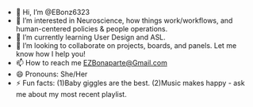- 👋 Hi, I’m @EBonz6323
- 👀 I’m interested in Neuroscience, how things work/workflows, and human-centered policies & people operations. 
- 🌱 I’m currently learning User Design and ASL.
- 💞️ I’m looking to collaborate on projects, boards, and panels. Let me know how I help you!
- 📫 How to reach me EZBonaparte@Gmail.com
- 😄 Pronouns: She/Her
- ⚡ Fun facts: (1)Baby giggles are the best. (2)Music makes happy - ask me about my most recent playlist. 

<!---
EBonz6323/EBonz6323 is a ✨ special ✨ repository because its `README.md` (this file) appears on your GitHub profile.
You can click the Preview link to take a look at your changes.
--->
